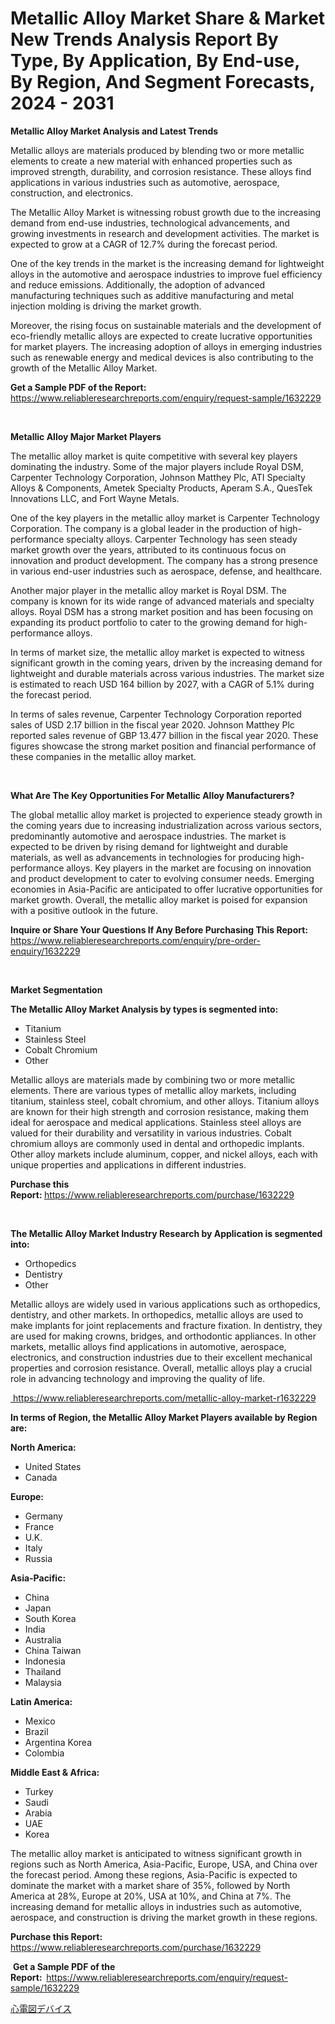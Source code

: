 <p><h1>Metallic Alloy Market Share & Market New Trends Analysis Report By Type, By Application, By End-use, By Region, And Segment Forecasts, 2024 - 2031</h1></p><p><strong>Metallic Alloy Market Analysis and Latest Trends</strong></p>
<p><p>Metallic alloys are materials produced by blending two or more metallic elements to create a new material with enhanced properties such as improved strength, durability, and corrosion resistance. These alloys find applications in various industries such as automotive, aerospace, construction, and electronics.</p><p>The Metallic Alloy Market is witnessing robust growth due to the increasing demand from end-use industries, technological advancements, and growing investments in research and development activities. The market is expected to grow at a CAGR of 12.7% during the forecast period.</p><p>One of the key trends in the market is the increasing demand for lightweight alloys in the automotive and aerospace industries to improve fuel efficiency and reduce emissions. Additionally, the adoption of advanced manufacturing techniques such as additive manufacturing and metal injection molding is driving the market growth.</p><p>Moreover, the rising focus on sustainable materials and the development of eco-friendly metallic alloys are expected to create lucrative opportunities for market players. The increasing adoption of alloys in emerging industries such as renewable energy and medical devices is also contributing to the growth of the Metallic Alloy Market.</p></p>
<p><strong>Get a Sample PDF of the Report:&nbsp;</strong> <a href="https://www.reliableresearchreports.com/enquiry/request-sample/1632229">https://www.reliableresearchreports.com/enquiry/request-sample/1632229</a></p>
<p>&nbsp;</p>
<p><strong>Metallic Alloy Major Market Players</strong></p>
<p><p>The metallic alloy market is quite competitive with several key players dominating the industry. Some of the major players include Royal DSM, Carpenter Technology Corporation, Johnson Matthey Plc, ATI Specialty Alloys & Components, Ametek Specialty Products, Aperam S.A., QuesTek Innovations LLC, and Fort Wayne Metals.</p><p>One of the key players in the metallic alloy market is Carpenter Technology Corporation. The company is a global leader in the production of high-performance specialty alloys. Carpenter Technology has seen steady market growth over the years, attributed to its continuous focus on innovation and product development. The company has a strong presence in various end-user industries such as aerospace, defense, and healthcare.</p><p>Another major player in the metallic alloy market is Royal DSM. The company is known for its wide range of advanced materials and specialty alloys. Royal DSM has a strong market position and has been focusing on expanding its product portfolio to cater to the growing demand for high-performance alloys.</p><p>In terms of market size, the metallic alloy market is expected to witness significant growth in the coming years, driven by the increasing demand for lightweight and durable materials across various industries. The market size is estimated to reach USD 164 billion by 2027, with a CAGR of 5.1% during the forecast period.</p><p>In terms of sales revenue, Carpenter Technology Corporation reported sales of USD 2.17 billion in the fiscal year 2020. Johnson Matthey Plc reported sales revenue of GBP 13.477 billion in the fiscal year 2020. These figures showcase the strong market position and financial performance of these companies in the metallic alloy market.</p></p>
<p>&nbsp;</p>
<p><strong>What Are The Key Opportunities For Metallic Alloy Manufacturers?</strong></p>
<p><p>The global metallic alloy market is projected to experience steady growth in the coming years due to increasing industrialization across various sectors, predominantly automotive and aerospace industries. The market is expected to be driven by rising demand for lightweight and durable materials, as well as advancements in technologies for producing high-performance alloys. Key players in the market are focusing on innovation and product development to cater to evolving consumer needs. Emerging economies in Asia-Pacific are anticipated to offer lucrative opportunities for market growth. Overall, the metallic alloy market is poised for expansion with a positive outlook in the future.</p></p>
<p><strong>Inquire or Share Your Questions If Any Before Purchasing This Report:</strong> <a href="https://www.reliableresearchreports.com/enquiry/pre-order-enquiry/1632229">https://www.reliableresearchreports.com/enquiry/pre-order-enquiry/1632229</a></p>
<p>&nbsp;</p>
<p><strong>Market Segmentation</strong></p>
<p><strong>The Metallic Alloy Market Analysis by types is segmented into:</strong></p>
<p><ul><li>Titanium</li><li>Stainless Steel</li><li>Cobalt Chromium</li><li>Other</li></ul></p>
<p><p>Metallic alloys are materials made by combining two or more metallic elements. There are various types of metallic alloy markets, including titanium, stainless steel, cobalt chromium, and other alloys. Titanium alloys are known for their high strength and corrosion resistance, making them ideal for aerospace and medical applications. Stainless steel alloys are valued for their durability and versatility in various industries. Cobalt chromium alloys are commonly used in dental and orthopedic implants. Other alloy markets include aluminum, copper, and nickel alloys, each with unique properties and applications in different industries.</p></p>
<p><strong>Purchase this Report:&nbsp;</strong><a href="https://www.reliableresearchreports.com/purchase/1632229">https://www.reliableresearchreports.com/purchase/1632229</a></p>
<p>&nbsp;</p>
<p><strong>The Metallic Alloy Market Industry Research by Application is segmented into:</strong></p>
<p><ul><li>Orthopedics</li><li>Dentistry</li><li>Other</li></ul></p>
<p><p>Metallic alloys are widely used in various applications such as orthopedics, dentistry, and other markets. In orthopedics, metallic alloys are used to make implants for joint replacements and fracture fixation. In dentistry, they are used for making crowns, bridges, and orthodontic appliances. In other markets, metallic alloys find applications in automotive, aerospace, electronics, and construction industries due to their excellent mechanical properties and corrosion resistance. Overall, metallic alloys play a crucial role in advancing technology and improving the quality of life.</p></p>
<p><a href="https://www.reliableresearchreports.com/metallic-alloy-market-r1632229">&nbsp;https://www.reliableresearchreports.com/metallic-alloy-market-r1632229</a></p>
<p><strong>In terms of Region, the Metallic Alloy Market Players available by Region are:</strong></p>
<p>
    <p> <strong> North America: </strong>
        <ul>
            <li>United States</li>
            <li>Canada</li>
        </ul>
        </p> 
    <p> <strong> Europe: </strong>
        <ul>
            <li>Germany</li>
            <li>France</li>
            <li>U.K.</li>
            <li>Italy</li>
            <li>Russia</li>
        </ul>
        </p> 
    <p> <strong> Asia-Pacific: </strong>
        <ul>
            <li>China</li>
            <li>Japan</li>
            <li>South Korea</li>
            <li>India</li>
            <li>Australia</li>
            <li>China Taiwan</li>
            <li>Indonesia</li>
            <li>Thailand</li>
            <li>Malaysia</li>
        </ul>
        </p> 
    <p> <strong> Latin America: </strong>
        <ul>
            <li>Mexico</li>
            <li>Brazil</li>
            <li>Argentina Korea</li>
            <li>Colombia</li>
        </ul>
        </p> 
    <p> <strong> Middle East & Africa: </strong>
        <ul>
            <li>Turkey</li>
            <li>Saudi</li>
            <li>Arabia</li>
            <li>UAE</li>
            <li>Korea</li>
        </ul>
    </p>
    </p>
<p><p>The metallic alloy market is anticipated to witness significant growth in regions such as North America, Asia-Pacific, Europe, USA, and China over the forecast period. Among these regions, Asia-Pacific is expected to dominate the market with a market share of 35%, followed by North America at 28%, Europe at 20%, USA at 10%, and China at 7%. The increasing demand for metallic alloys in industries such as automotive, aerospace, and construction is driving the market growth in these regions.</p></p>
<p><strong>Purchase this Report: </strong><a href="https://www.reliableresearchreports.com/purchase/1632229">https://www.reliableresearchreports.com/purchase/1632229</a></p>
<p>&nbsp;<strong>Get a Sample PDF of the Report:&nbsp;&nbsp;</strong><a href="https://www.reliableresearchreports.com/enquiry/request-sample/1632229">https://www.reliableresearchreports.com/enquiry/request-sample/1632229</a></p>
<p><strong></strong></p>
<p><p><a href="https://github.com/tubbs463/Market-Research-Report-List-1/blob/main/222498150848.md">心電図デバイス</a></p></p>